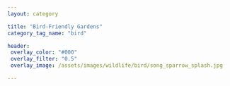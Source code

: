 ```yaml
---
layout: category

title: "Bird-Friendly Gardens"
category_tag_name: "bird"

header:
 overlay_color: "#000"
 overlay_filter: "0.5"
 overlay_image: /assets/images/wildlife/bird/song_sparrow_splash.jpg

---
```


